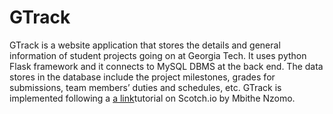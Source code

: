 # GTrack
GTrack is a website application that stores the details and general information of student projects going on at Georgia Tech. It uses python Flask framework and it connects to MySQL DBMS at the back end. The data stores in the database include the project milestones, grades for submissions, team members’ duties and schedules, etc.
GTrack is implemented following a [a link](https://scotch.io/tutorials/build-a-crud-web-app-with-python-and-flask-part-one)tutorial on Scotch.io by Mbithe Nzomo.
